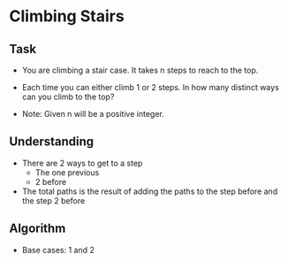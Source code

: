 # Climbing Stairs

## Task
- You are climbing a stair case. It takes n steps to reach to the top.

- Each time you can either climb 1 or 2 steps. In how many distinct ways can you climb to the top?

- Note: Given n will be a positive integer.

## Understanding
- There are 2 ways to get to a step
  + The one previous
  + 2 before
- The total paths is the result of adding the paths to the step before and the step 2 before

## Algorithm
- Base cases: 1 and 2
